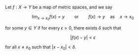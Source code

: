 Let $f: X \to Y$ be a map of metric spaces, and we say

$$
\lim_{x\to x_0} f(x) = y \qquad \text{or} \qquad f(x) \to y \quad \text{as} \quad x \to x_0
$$

for some $y\in Y$ if for every $\epsilon > 0$, there exists $\delta$ such that 

$$
|f(x) - y| < \epsilon
$$

for all $x \neq x_0$ such that $|x - x_0| < \delta$.
